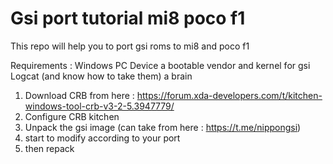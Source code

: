 # Gsi port tutorial mi8 poco f1
 This repo will help you to port gsi roms to mi8 and poco f1
 
 Requirements : 
 Windows PC
 Device 
 a bootable vendor and kernel for gsi 
 Logcat (and know how to take them) 
 a brain 
 
 1. Download CRB from here : https://forum.xda-developers.com/t/kitchen-windows-tool-crb-v3-2-5.3947779/
 2. Configure CRB kitchen
 3. Unpack the gsi image (can take from here : https://t.me/nippongsi)
 4. start to modify according to your port 
 5. then repack